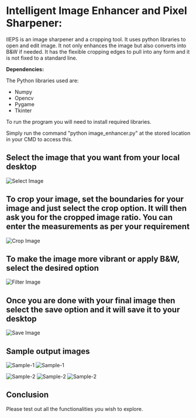 # Intelligent Image Enhancer and Pixel Sharpener:


IIEPS is an image sharpener and a cropping tool. It uses python libraries to open and edit image. It not only enhances the image but also converts into B&W if needed. It has the flexible cropping edges to pull into any form and it is not fixed to a standard line.

**Dependencies:**

The Python libraries used are:

  * Numpy
  * Opencv
  * Pygame
  * Tkinter

To run the program you will need to install required libraries.

Simply run the command "python image_enhancer.py" at the stored location in your CMD to access this.


## Select the image that you want from your local desktop

![Select Image](Video/select.gif)


## To crop your image, set the boundaries for your image and just select the crop option. It will then ask you for the cropped image ratio. You can enter the measurements as per your requirement

![Crop Image](Video/crop.gif)


## To make the image more vibrant or apply B&W, select the desired option

![Filter Image](Video/filter.gif)


## Once you are done with your final image then select the save option and it will save it to your desktop

![Save Image](Video/save.gif)

## Sample output images

![Sample-1](images/sample.jpeg) ![Sample-1](images/sample-Black_white.jpeg)

![Sample-2](images/sample2.jpeg) ![Sample-2](images/sample2-Enhanced.jpeg) ![Sample-2](images/sample2-Black_white.jpeg)


## Conclusion
Please test out all the functionalities you wish to explore.
